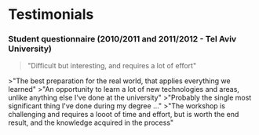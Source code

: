 # Testimonials

### Student questionnaire (2010/2011 and 2011/2012 - Tel Aviv University)
>"Difficult but interesting, and requires a lot of effort"  
<div></div>
>"The best preparation for the real world, that applies everything we learned"  
<!-- -->
>"An opportunity to learn a lot of new technologies and areas, unlike anything else I've done at the university"  
<!-- -->
>"Probably the single most significant thing I've done during my degree ..."  
<!-- -->
>"The workshop is challenging and requires a looot of time and effort, but is worth the end result, and the knowledge acquired in the process"